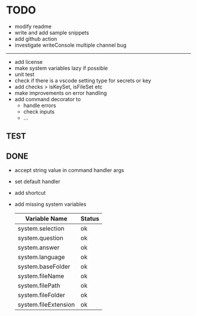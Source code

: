 # TODO
* modify readme
* write and add sample snippets
* add github action
* investigate writeConsole multiple channel bug
------  
* add license
* make system variables lazy if possible
* unit test
* check if there is a vscode setting type for secrets or key
* add checks > isKeySet, isFileSet etc
* make improvements on error handling
* add command decorator to
  * handle errors
  * check inputs
  * ...
 
## TEST


## DONE
* accept string value in command handler args
* set default handler
* add shortcut
* add missing system variables

   | Variable Name        | Status |
   | -------------------- | ------ |
   | system.selection     | ok     |
   | system.question      | ok     |
   | system.answer        | ok     |
   | system.language      | ok     |
   | system.baseFolder    | ok     |
   | system.fileName      | ok     |
   | system.filePath      | ok     |
   | system.fileFolder    | ok     |
   | system.fileExtension | ok     |